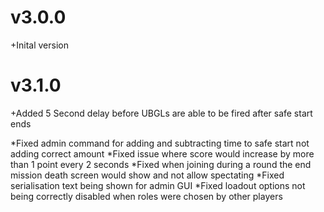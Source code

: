 # v3.0.0
+Inital version

# v3.1.0

+Added 5 Second delay before UBGLs are able to be fired after safe start ends

*Fixed admin command for adding and subtracting time to safe start not adding correct amount
*Fixed issue where score would increase by more than 1 point every 2 seconds
*Fixed when joining during a round the end mission death screen would show and not allow spectating
*Fixed serialisation text being shown for admin GUI
*Fixed loadout options not being correctly disabled when roles were chosen by other players